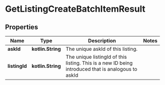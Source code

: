 
# GetListingCreateBatchItemResult

## Properties
| Name | Type | Description | Notes |
| ------------ | ------------- | ------------- | ------------- |
| **askId** | **kotlin.String** | The unique askId of this listing. |  |
| **listingId** | **kotlin.String** | The unique listingId of this listing. This is a new ID being introduced that is analogous to askId |  |




